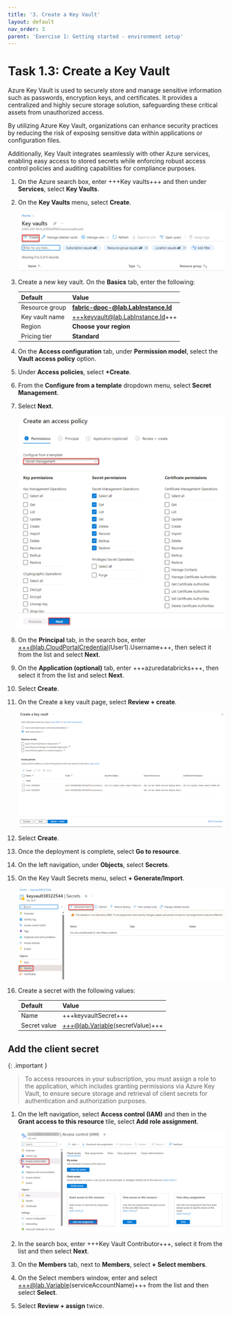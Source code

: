 ```yaml
---
title: '3. Create a Key Vault'
layout: default
nav_order: 3
parent: 'Exercise 1: Getting started - environment setup'
---
```


# Task 1.3: Create a Key Vault

Azure Key Vault is used to securely store and manage sensitive information such as passwords, encryption keys, and certificates. It provides a centralized and highly secure storage solution, safeguarding these critical assets from unauthorized access. 

By utilizing Azure Key Vault, organizations can enhance security practices by reducing the risk of exposing sensitive data within applications or configuration files. 

Additionally, Key Vault integrates seamlessly with other Azure services, enabling easy access to stored secrets while enforcing robust access control policies and auditing capabilities for compliance purposes.

1. On the Azure search box, enter +++Key vaults+++ and then under **Services**, select **Key Vaults**.

1. On the **Key Vaults** menu, select **Create**.

    ![keyvaults.jpg](../media/instructions254096/keyvaults.jpg)

1. Create a new key vault. On the **Basics** tab, enter the following:

    | Default | Value |
    |:---------|:---------|
    | Resource group   | **fabric-dpoc-@lab.LabInstance.Id**   |
    | Key vault name   | +++keyvault@lab.LabInstance.Id+++   |
    | Region   | **Choose your region**   |
    | Pricing tier   | **Standard**   |

1. On the **Access configuration** tab, under **Permission model**, select the **Vault access policy** option. 

1. Under **Access policies**, select **+Create**.

1. From the **Configure from a template** dropdown menu, select **Secret Management**.

1. Select **Next**.

    ![createpolicy.jpg](../media/instructions254096/createpolicy.jpg)

1. On the **Principal** tab, in the search box, enter +++@lab.CloudPortalCredential(User1).Username+++, then select it from the list and select **Next**.

1. On the **Application (optional)** tab, enter +++azuredatabricks+++, then select it from the list and select **Next**.

1. Select **Create**.

1. On the Create a key vault page, select **Review + create**.

    ![createkeyvault.jpg](../media/instructions254096/createkeyvault.jpg)

1. Select **Create**.
 
1. Once the deployment is complete, select **Go to resource**.

1. On the left navigation, under **Objects**, select **Secrets**.

1. On the Key Vault Secrets menu, select **+ Generate/Import**.

    ![keyvaultimport.jpg](../media/instructions254096/keyvaultimport.jpg)

1. Create a secret with the following values:

    | Default | Value |
    |:---------|:---------|
    | Name   |  +++keyvaultSecret+++   |
    | Secret value   |  +++@lab.Variable(secretValue)+++   |

## Add the client secret

 {: .important }
 > To access resources in your subscription, you must assign a role to the application, which includes granting permissions via Azure Key Vault, to ensure secure storage and retrieval of client secrets for authentication and authorization purposes.

1. On the left navigation, select **Access control (IAM)** and then in the **Grant access to this resource** tile, select **Add role assignment**.

    ![addRoleassign.jpg](../media/instructions254096/addRoleassign.jpg)

1. In the search box, enter +++Key Vault Contributor+++, select it from the list and then select **Next**.

1. On the **Members** tab, next to **Members**, select **+ Select members**.

1. On the Select members window, enter and select +++@lab.Variable(serviceAccountName)+++ from the list and then select **Select**.

1. Select **Review + assign** twice.
